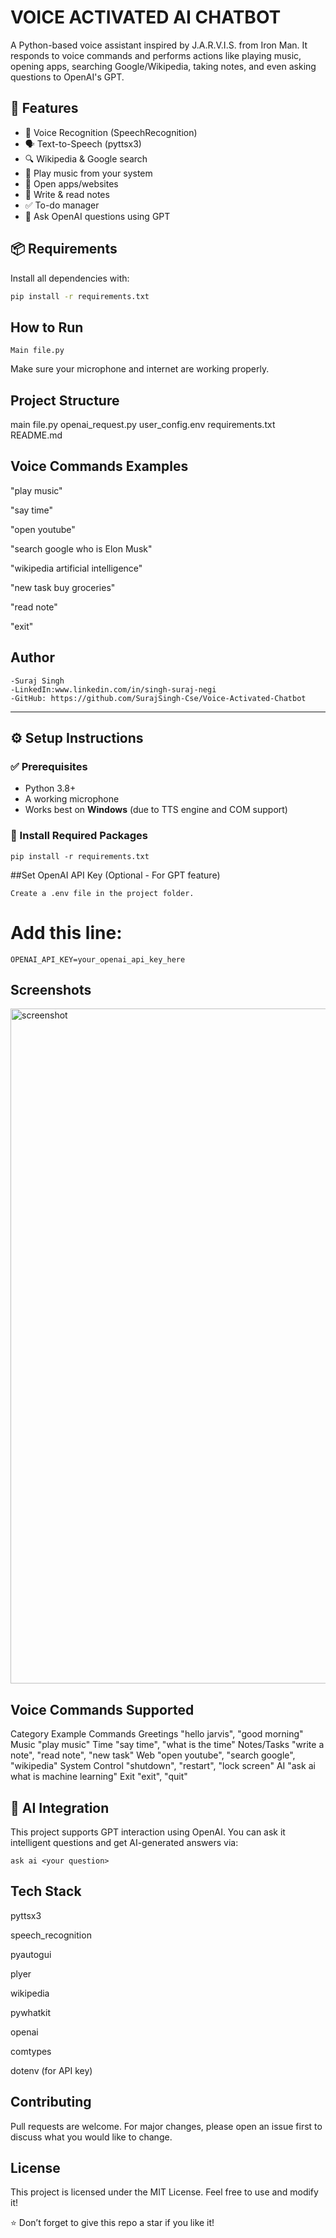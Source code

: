 # VOICE ACTIVATED AI CHATBOT

A Python-based voice assistant inspired by J.A.R.V.I.S. from Iron Man. It responds to voice commands and performs actions like playing music, opening apps, searching Google/Wikipedia, taking notes, and even asking questions to OpenAI's GPT.

## 🚀 Features

- 🎤 Voice Recognition (SpeechRecognition)
- 🗣️ Text-to-Speech (pyttsx3)
- 🔍 Wikipedia & Google search
- 🎵 Play music from your system
- 📂 Open apps/websites
- 📝 Write & read notes
- ✅ To-do manager
- 🤖 Ask OpenAI questions using GPT

## 📦 Requirements

Install all dependencies with:

```bash
pip install -r requirements.txt


```
## How to Run
```
Main file.py
```
Make sure your microphone and internet are working properly.

## Project Structure

main file.py
openai_request.py
user_config.env
requirements.txt
README.md

## Voice Commands Examples
"play music"

"say time"

"open youtube"

"search google who is Elon Musk"

"wikipedia artificial intelligence"

"new task buy groceries"

"read note"

"exit"

## Author
```
-Suraj Singh
-LinkedIn:www.linkedin.com/in/singh-suraj-negi
-GitHub: https://github.com/SurajSingh-Cse/Voice-Activated-Chatbot

```


---

## ⚙️ Setup Instructions

### ✅ Prerequisites

- Python 3.8+
- A working microphone
- Works best on **Windows** (due to TTS engine and COM support)

### 🧪 Install Required Packages

```
pip install -r requirements.txt
```

##Set OpenAI API Key (Optional - For GPT feature)
```
Create a .env file in the project folder.
```
# Add this line:
```
OPENAI_API_KEY=your_openai_api_key_here
```

##  Screenshots
<img width="1920" height="1080" alt="screenshot" src="https://github.com/user-attachments/assets/11d9ca3b-cfa2-4042-a798-e78b54a24fe3" />

## Voice Commands Supported

Category            Example Commands
Greetings	        "hello jarvis", "good morning"
Music	            "play music"
Time            	"say time", "what is the time"
Notes/Tasks	      "write a note", "read note", "new task"
Web              	"open youtube", "search google", "wikipedia"
System Control	  "shutdown", "restart", "lock screen"
AI	              "ask ai what is machine learning"
Exit            	"exit", "quit"

## 🧠 AI Integration
This project supports GPT interaction using OpenAI. You can ask it intelligent questions and get AI-generated answers via:
```
ask ai <your question>
```
## Tech Stack
pyttsx3

speech_recognition

pyautogui

plyer

wikipedia

pywhatkit

openai

comtypes

dotenv (for API key)

## Contributing
Pull requests are welcome. For major changes, please open an issue first to discuss what you would like to change.

 ## License
This project is licensed under the MIT License.
Feel free to use and modify it!


⭐ Don’t forget to give this repo a star if you like it!





